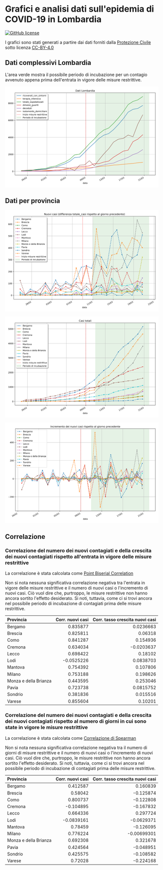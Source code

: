 # Grafici e analisi dati sull'epidemia di COVID-19 in Lombardia
[![GitHub license](https://img.shields.io/badge/License-Creative%20Commons%20Attribution%204.0%20International-blue)](https://github.com/pcm-dpc/COVID-19/blob/master/LICENSE)

I grafici sono stati generati a partire dai dati forniti dalla [Protezione Civile](https://github.com/pcm-dpc/COVID-19) sotto licenza [CC-BY-4.0](https://creativecommons.org/licenses/by/4.0/deed.en)

## Dati complessivi Lombardia

L'area verde mostra il possibile periodo di incubazione per un contagio avvenuto appena prima dell'entrata in vigore delle misure restrittive.

[![Dati Lombardia](images/lombardia.png)](lombardia.png)

## Dati per provincia
[![Nuovi Contagiati](images/incrementi.png)](incrementi.png)

[![Contagiati Totali](images/totale.png)](totale.png)

[![Tasso crescita](images/tasso.png)](tasso.png)

## Correlazione

### Correlazione del numero dei nuovi contagiati e della crescita dei nuovi contagiati rispetto all'entrata in vigore delle misure restrittive

La correlazione è stata calcolata come [Point Biserial Correlation](https://en.wikipedia.org/wiki/Point-biserial_correlation_coefficient)

Non si nota nessuna significativa correlazione negativa tra l'entrata in vigore delle misure restrittive e il numero di nuovi casi o l'incremento di nuovi casi. Ciò vuol dire che, purtroppo, le misure restrittive non hanno ancora sortito l'effetto desiderato. Si noti, tuttavia, come ci si trovi ancora nel possibile periodo di incubazione di contagiati prima delle misure restrittive.


| Provincia             | Corr. nuovi casi | Corr. tasso crescita nuovi casi |
|:----------------------|-----------:|-------------:|
| Bergamo               |  0.835877  |    0.0236663 |
| Brescia               |  0.825811  |    0.06318   |
| Como                  |  0.841287  |    0.154936  |
| Cremona               |  0.634034  |   -0.0203637 |
| Lecco                 |  0.698422  |    0.18102   |
| Lodi                  | -0.0525226 |    0.0838703 |
| Mantova               |  0.754392  |    0.107806  |
| Milano                |  0.753188  |    0.198626  |
| Monza e della Brianza |  0.443595  |    0.253046  |
| Pavia                 |  0.723738  |    0.0815752 |
| Sondrio               |  0.381836  |    0.015516  |
| Varese                |  0.855604  |    0.10201   |



### Correlazione del numero dei nuovi contagiati e della crescita dei nuovi contagiati rispetto al numero di giorni in cui sono state in vigore le misure restrittive

La correlazione è stata calcolata come [Correlazione di Spearman](https://en.wikipedia.org/wiki/Spearman%27s_rank_correlation_coefficient)

Non si nota nessuna significativa correlazione negativa tra il numero di giorni di misure restrittive e il numero di nuovi casi o l'incremento di nuovi casi. Ciò vuol dire che, purtroppo, le misure restrittive non hanno ancora sortito l'effetto desiderato. Si noti, tuttavia, come ci si trovi ancora nel possibile periodo di incubazione di contagiati prima delle misure restrittive.

| Provincia             |  Corr. nuovi casi | Corr. tasso crescita nuovi casi |
|:----------------------|-----------:|-------------:|
| Bergamo               |  0.412587  |   0.160839   |
| Brescia               |  0.58042   |  -0.125874   |
| Como                  |  0.800737  |  -0.122808   |
| Cremona               | -0.104895  |  -0.167832   |
| Lecco                 |  0.664336  |   0.297724   |
| Lodi                  | -0.0839161 |  -0.0629371  |
| Mantova               |  0.78459   |  -0.126095   |
| Milano                |  0.776224  |  -0.00699301 |
| Monza e della Brianza |  0.692308  |   0.321678   |
| Pavia                 |  0.424564  |  -0.048951   |
| Sondrio               |  0.425575  |  -0.108582   |
| Varese                |  0.72028   |  -0.224168   |

